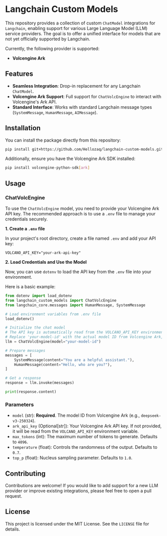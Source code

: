 # Langchain Custom Models

This repository provides a collection of custom `ChatModel` integrations for `Langchain`, enabling support for various Large Language Model (LLM) service providers. The goal is to offer a unified interface for models that are not yet officially supported by Langchain.

Currently, the following provider is supported:
- **Volcengine Ark**

## Features

- **Seamless Integration**: Drop-in replacement for any Langchain `ChatModel`.
- **Volcengine Ark Support**: Full support for `ChatVolcEngine` to interact with Volcengine's Ark API.
- **Standard Interface**: Works with standard Langchain message types (`SystemMessage`, `HumanMessage`, `AIMessage`).

## Installation

You can install the package directly from this repository:

```bash
pip install git+https://github.com/Hellozaq/langchain-custom-models.git
```

Additionally, ensure you have the Volcengine Ark SDK installed:

```bash
pip install volcengine-python-sdk[ark]
```

## Usage

### ChatVolcEngine

To use the `ChatVolcEngine` model, you need to provide your Volcengine Ark API key. The recommended approach is to use a `.env` file to manage your credentials securely.

**1. Create a `.env` file**

In your project's root directory, create a file named `.env` and add your API key:

```
VOLCANO_API_KEY="your-ark-api-key"
```

**2. Load Credentials and Use the Model**

Now, you can use `dotenv` to load the API key from the `.env` file into your environment.

Here is a basic example:

```python
from dotenv import load_dotenv
from langchain_custom_models import ChatVolcEngine
from langchain_core.messages import HumanMessage, SystemMessage

# Load environment variables from .env file
load_dotenv()

# Initialize the chat model
# The API key is automatically read from the VOLCANO_API_KEY environment variable.
# Replace 'your-model-id' with the actual model ID from Volcengine Ark, e.g., 'deepseek-v3-250324'
llm = ChatVolcEngine(model="your-model-id")

# Prepare messages
messages = [
    SystemMessage(content="You are a helpful assistant."),
    HumanMessage(content="Hello, who are you?"),
]

# Get a response
response = llm.invoke(messages)

print(response.content)
```

### Parameters

- `model` (str): **Required**. The model ID from Volcengine Ark (e.g., `deepseek-v3-250324`).
- `ark_api_key` (Optional[str]): Your Volcengine Ark API key. If not provided, it will be read from the `VOLCANO_API_KEY` environment variable.
- `max_tokens` (int): The maximum number of tokens to generate. Defaults to `4096`.
- `temperature` (float): Controls the randomness of the output. Defaults to `0.7`.
- `top_p` (float): Nucleus sampling parameter. Defaults to `1.0`.

## Contributing

Contributions are welcome! If you would like to add support for a new LLM provider or improve existing integrations, please feel free to open a pull request.

## License

This project is licensed under the MIT License. See the `LICENSE` file for details.
